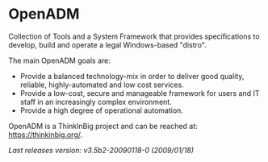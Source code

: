 # OpenADM
Collection of Tools and a System Framework that provides specifications to develop, build and operate a legal Windows-based "distro".

The main OpenADM goals are:

- Provide a balanced technology-mix in order to deliver good quality, reliable, highly-automated and low cost services.
- Provide a low-cost, secure and manageable framework for users and IT staff in an increasingly complex environment.
- Provide a high degree of operational automation.

OpenADM is a ThinkInBig project and can be reached at: https://thinkinbig.org/.

_Last releases version: v3.5b2-20090118-0 (2009/01/18)_